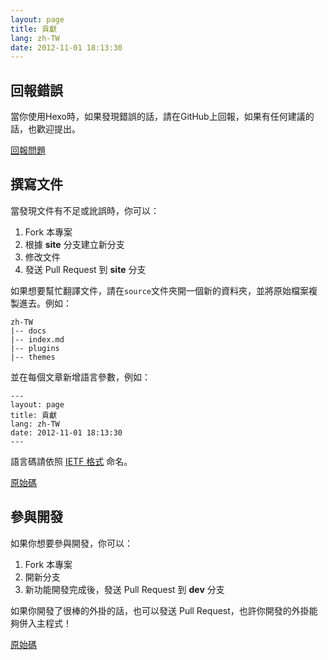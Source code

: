 ```yaml
---
layout: page
title: 貢獻
lang: zh-TW
date: 2012-11-01 18:13:30
---
```


## 回報錯誤

當你使用Hexo時，如果發現錯誤的話，請在GitHub上回報，如果有任何建議的話，也歡迎提出。

[回報問題][1]

## 撰寫文件

當發現文件有不足或訛誤時，你可以：

1. Fork 本專案
2. 根據 **site** 分支建立新分支
3. 修改文件
4. 發送 Pull Request 到 **site** 分支

如果想要幫忙翻譯文件，請在`source`文件夾開一個新的資料夾，並將原始檔案複製進去。例如：

``` plain
zh-TW
|-- docs
|-- index.md
|-- plugins
|-- themes
```

並在每個文章新增語言參數，例如：

``` plain
---
layout: page
title: 貢獻
lang: zh-TW
date: 2012-11-01 18:13:30
---
```

語言碼請依照 [IETF 格式][3] 命名。

[原始碼][2]

## 參與開發

如果你想要參與開發，你可以：

1. Fork 本專案
2. 開新分支
3. 新功能開發完成後，發送 Pull Request 到 **dev** 分支

如果你開發了很棒的外掛的話，也可以發送 Pull Request，也許你開發的外掛能夠併入主程式！

[原始碼][4]

[1]: https://github.com/tommy351/hexo/issues
[2]: https://github.com/tommy351/hexo/tree/site
[3]: http://www.w3.org/International/articles/language-tags/
[4]: https://github.com/tommy351/hexo